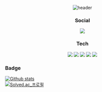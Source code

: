 <div align="center">

![header](https://capsule-render.vercel.app/api?type=soft&color=auto&height=150&section=header&text=HyeBinPark&fontSize=70&animation=twinkling)

  ### Social
  <a href="https://velog.io/@hye_b"><img src="https://img.shields.io/badge/velog-3DDC84?style=flat-square&logo=Velog&logoColor=white"/></a>
  ### Tech
  <img src="https://img.shields.io/badge/Java-26689A?style=flat-square&logo=Java&logoColor=white"/>
  <img src="https://img.shields.io/badge/Spring-6DB33F?style=flat-square&logo=Spring&logoColor=white"/>
  <img src="https://img.shields.io/badge/Spring_Boot-6DB33F?style=flat-square&logo=SpringBoot&logoColor=white"/>
  <img src="https://img.shields.io/badge/JUnit5-25A162?style=flat-square&logo=JUnit5&logoColor=black"/>
  <img src="https://img.shields.io/badge/MySQL-4479A1?style=flat-square&logo=MySQL&logoColor=white"/>
</div>

  ### Badge  
  [![Github stats](https://github-readme-stats.vercel.app/api?username=HYEBPARK)](https://github.com/HYEBPARK)   
  [![Solved.ac_프로필](http://mazassumnida.wtf/api/v2/generate_badge?boj=hyeqls3742)](https://solved.ac/hyeqls3742)
  
  
<!--
**HYEBPARK/HYEBPARK** is a ✨ _special_ ✨ repository because its `README.md` (this file) appears on your GitHub profile.

Here are some ideas to get you started:

- 🔭 I’m currently working on ...
- 🌱 I’m currently learning ...
- 👯 I’m looking to collaborate on ...
- 🤔 I’m looking for help with ...
- 💬 Ask me about ...
- 📫 How to reach me: ...
- 😄 Pronouns: ...
- ⚡ Fun fact: ...
-->
